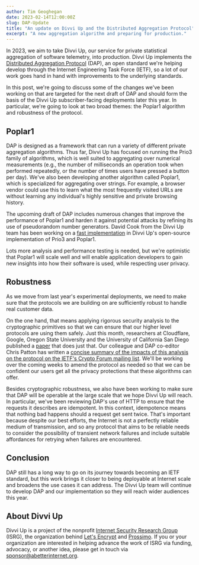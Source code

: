 ```yaml
---
author: Tim Geoghegan
date: 2023-02-14T12:00:00Z
slug: DAP-Update
title: "An update on Divvi Up and the Distributed Aggregation Protocol"
excerpt: "A new aggregation algorithm and preparing for production."
---
```


In 2023, we aim to take Divvi Up, our service for private statistical aggregation of software telemetry, into production. Divvi Up implements the [Distributed Aggregation Protocol](https://datatracker.ietf.org/doc/draft-ietf-ppm-dap/) (DAP), an open standard we're helping develop through the Internet Engineering Task Force (IETF), so a lot of our work goes hand in hand with improvements to the underlying standards.

In this post, we're going to discuss some of the changes we've been working on that are targeted for the next draft of DAP and should form the basis of the Divvi Up subscriber-facing deployments later this year. In particular, we're going to look at two broad themes: the Poplar1 algorithm and robustness of the protocol.

Poplar1
-------

DAP is designed as a framework that can run a variety of different private aggregation algorithms. Thus far, Divvi Up has focused on running the Prio3 family of algorithms, which is well suited to aggregating over numerical measurements (e.g., the number of milliseconds an operation took when performed repeatedly, or the number of times users have pressed a button per day). We've also been developing another algorithm called Poplar1, which is specialized for aggregating over strings. For example, a browser vendor could use this to learn what the most frequently visited URLs are without learning any individual's highly sensitive and private browsing history.

The upcoming draft of DAP includes numerous changes that improve the performance of Poplar1 and harden it against potential attacks by refining its use of pseudorandom number generators. David Cook from the Divvi Up team has been working on a [fast implementation](https://github.com/divviup/libprio-rs) in Divvi Up's open-source implementation of Prio3 and Poplar1.

Lots more analysis and performance testing is needed, but we're optimistic that Poplar1 will scale well and will enable application developers to gain new insights into how their software is used, while respecting user privacy.

Robustness
----------

As we move from last year's experimental deployments, we need to make sure that the protocols we are building on are sufficiently robust to handle real customer data.

On the one hand, that means applying rigorous security analysis to the cryptographic primitives so that we can ensure that our higher level protocols are using them safely. Just this month, researchers at Cloudflare, Google, Oregon State University and the University of California San Diego published a [paper](https://eprint.iacr.org/2023/130.pdf) that does just that. Our colleague and DAP co-editor Chris Patton has written a [concise summary of the impacts of this analysis on the protocol on the IETF's Crypto Forum mailing list](https://mailarchive.ietf.org/arch/msg/cfrg/-errBjFRvCqi7KuAxoZwH6iY4Vc/). We'll be working over the coming weeks to amend the protocol as needed so that we can be confident our users get all the privacy protections that these algorithms can offer.

Besides cryptographic robustness, we also have been working to make sure that DAP will be operable at the large scale that we hope Divvi Up will reach. In particular, we've been reviewing DAP's use of HTTP to ensure that the requests it describes are idempotent. In this context, idempotence means that nothing bad happens should a request get sent twice. That's important because despite our best efforts, the Internet is not a perfectly reliable medium of transmission, and so any protocol that aims to be reliable needs to consider the possibility of transient network failures and include suitable affordances for retrying when failures are encountered.

Conclusion
----------

DAP still has a long way to go on its journey towards becoming an IETF standard, but this work brings it closer to being deployable at Internet scale and broadens the use cases it can address. The Divvi Up team will continue to develop DAP and our implementation so they will reach wider audiences this year.

About Divvi Up
--------------

Divvi Up is a project of the nonprofit [Internet Security Research Group](https://abetterinternet.org/) (ISRG), the organization behind [Let's Encrypt](https://letsencrypt.org/) and [Prossimo](https://www.memorysafety.org/). If you or your organization are interested in helping advance the work of ISRG via funding, advocacy, or another idea, please get in touch via sponsor@abetterinternet.org.